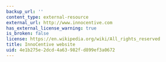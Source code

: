 ```yaml
---
backup_url: ''
content_type: external-resource
external_url: http://www.innocentive.com
has_external_license_warning: true
is_broken: false
license: https://en.wikipedia.org/wiki/All_rights_reserved
title: InnoCentive website
uid: 4e1b275e-2dcd-4a63-982f-d899ef3a0672
---
```

